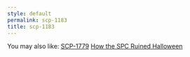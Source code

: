 ```yaml
---
style: default
permalink: scp-1183
title: scp-1183
---
```

You may also like:
[SCP-1779](http://scp-wiki.net/scp-1779)
[How the SPC Ruined Halloween](http://scp-wiki.net/how-the-spc-ruined-halloween)